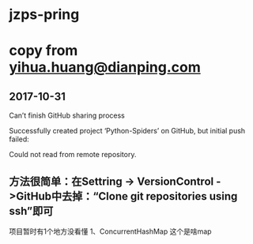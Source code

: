 # jzps-pring
copy from yihua.huang@dianping.com
=====================================================
2017-10-31
------------------------------------------------
Can’t finish GitHub sharing process

Successfully created project ‘Python-Spiders’ on GitHub, but initial push failed:

Could not read from remote repository.

方法很简单：在Settring -> VersionControl ->GitHub中去掉：“Clone git repositories using ssh”即可
-------------------------------------------------
项目暂时有1个地方没看懂
1、ConcurrentHashMap 这个是啥map

